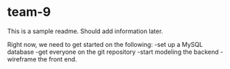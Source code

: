 # team-9

This is a sample readme. Should add information later.

Right now, we need to get started on the following:
-set up a MySQL database
-get everyone on the git repository
-start modeling the backend
-wireframe the front end.
